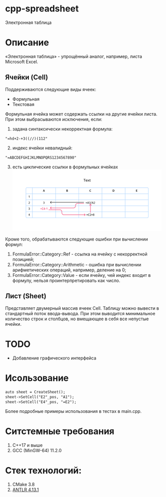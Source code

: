 # cpp-spreadsheet
Электронная таблица
# Описание
«Электронная таблица»‎ - упрощённый аналог, например, листа Microsoft Excel.
## Ячейки (Cell)
Поддерживаются следующие виды ячеек:
- Формульная
- Текстовая

Формульная ячейка может содержать ссылки на другие ячейки листа.
При этом выбрасываются исключения, если:
1. задана синтаксически некорректная формула:
```
"=hd+2-+3((//)(112"
```
2. индекс ячейки невалидный:
```
"=ABCDEFGHIJKLMNOPQRS1234567890"
``` 
3. есть циклические ссылки в формульных ячейках
![](img/cycle_dependency.png)

Кроме того, обрабатываются следующие ошибки при вычислении формул:
1. FormulaError::Category::Ref - ссылка на ячейку с некорректной позицией;
2. FormulaError::Category::Arithmetic - ошибка при вычислении арифметических операций, например, деление на 0;
2. FormulaError::Category::Value - если ячейку, чей индекс входит в формулу, нельзя проинтерпретировать как число.
## Лист (Sheet)
Представляет двумерный массив ячеек Cell.
Таблицу можно вывести в стандартный поток ввода-вывода.
При этом выводится минимальное количество строк и столбцов, но вмещающее в себя все непустые ячейки.
# TODO
- Добавление графического интерфейса
# Исользование
```
auto sheet = CreateSheet();
sheet->SetCell("E2"_pos, "A1");
sheet->SetCell("E4"_pos, "=E2");
```
Более подробные примеры использования в тестах в main.cpp.
# Ситстемные требования
1. С++17 и выше
2. GCC (MinGW-64) 11.2.0
# Стек технологий:
1. CMake 3.8
2. [ANTLR 4.13.1](https://www.antlr.org/)
